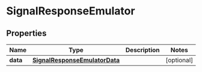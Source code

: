 

# SignalResponseEmulator


## Properties

| Name | Type | Description | Notes |
|------------ | ------------- | ------------- | -------------|
|**data** | [**SignalResponseEmulatorData**](SignalResponseEmulatorData.md) |  |  [optional] |



